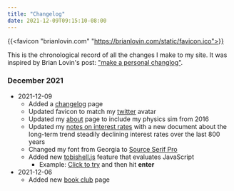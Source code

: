 ```yaml
---
title: "Changelog"
date: 2021-12-09T09:15:10-08:00
---
```


{{<favicon "brianlovin.com" "https://brianlovin.com/static/favicon.ico">}}

This is the chronological record of all the changes I make to my site. It was inspired by Brian Lovin's post: ["make a personal changlog"](https://brianlovin.com/writing/make-a-personal-changelog).

### December 2021

- 2021-12-09
    - Added a [changelog](/changelog) page
    - Updated favicon to match my [twitter](https://twitter.com/tobi_lehman) avatar
    - Updated my [about](/about) page to include my physics sim from 2016
    - Updated my [notes on interest rates](/interest/#decline) with a new document about the long-term trend steadily declining interest rates over the last 800 years
    - Changed my font from <span style="font-family">Georgia</span> to [Source Serif Pro](https://fonts.adobe.com/fonts/source-serif)
    - Added new [tobishell.js](/js/tobishell.js) feature that evaluates JavaScript
        - Example: <a href="javascript:curr_line='js more()';term.write(curr_line)">Click to try</a> and then hit **enter**
- 2021-12-06
    - Added new [book club](/book-club) page